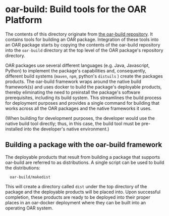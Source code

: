 # oar-build: Build tools for the OAR Platform

The contents of this directory originate from [the oar-build
repository](https://github.com/usnistgov/oar-build).  It contains
tools for building an OAR package.  Integration of these tools 
into an OAR package starts by copying the contents of the oar-build
repository into the `oar-build` directory at the top level of the OAR
package's repository directory.

OAR packages use several different languages (e.g. Java, Javascript,
Python) to implement the package's capabilities and, consequently,
different build systems (`maven`, `npm`, python's `distuils` ) create
the packages products.  The oar-build framework wraps around the
native build framework(s) and uses docker to build the package's
deployable products, thereby eliminating the need to preinstall the
package's software prerequisites, including its build system.  This
streamlines the build process for deployment purposes and provides a
single command for building that works across all the OAR packages and
the native frameworks it uses.   

(When building for development purposes, the developer would use the
native build tool directly; thus, in this case, the build tool must be
pre-installed into the developer's native environment.)

## Building a package with the oar-build framework

The deployable products that result from building a package that
supports oar-build are referred to as distributions.  A single script
can be used to build the distributions:

```
  oar-build/makedist
```

This will create a directory called `dist` under the top directory of the
package and the deployable products will be placed into.  Upon
successful completion, these products are ready to be deployed into their
proper places in an oar-docker deployment where they can be built into
an operating OAR system.



